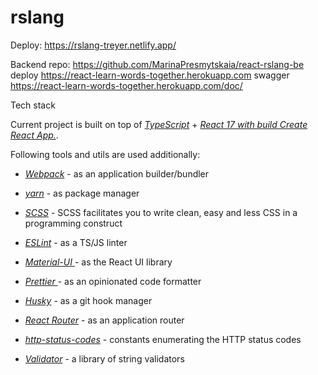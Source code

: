 # rslang

Deploy:
https://rslang-treyer.netlify.app/

Backend
repo: https://github.com/MarinaPresmytskaia/react-rslang-be
deploy https://react-learn-words-together.herokuapp.com
swagger https://react-learn-words-together.herokuapp.com/doc/


 Tech stack

Current project is built on top of _[TypeScript](https://www.typescriptlang.org/)_ + _[React 17 with build Create React App.](https://reactjs.org/)_.


Following tools and utils are used additionally:

- _[Webpack](https://webpack.js.org/)_ - as an application builder/bundler
- _[yarn](https://yarnpkg.com/)_ - as package manager
- _[SCSS](https://sass-lang.com/documentation/js-api)_ - SCSS facilitates you to write clean, easy and less CSS in a programming construct
- _[ESLint](https://eslint.org/)_ - as a TS/JS linter
- _[Material-UI ]( https://material-ui.com/)_ - as the React UI library
- _[Prettier ]( https://prettier.io/)_ - as an opinionated code formatter
- _[Husky](https://github.com/typicode/husky)_ - as a git hook manager

- _[React Router](https://reacttraining.com/react-router/web)_ - as an application router
- _[http-status-codes]( https://github.com/prettymuchbryce/http-status-codes#readme)_ - constants enumerating the HTTP status codes
- _[Validator]( https://github.com/validatorjs/validator.js)_ - a library of string validators

